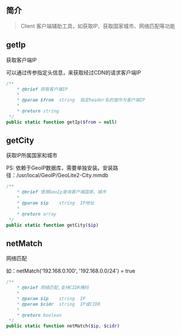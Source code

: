 ## 简介
> Client 客户端辅助工具，如获取IP、获取国家城市、网络匹配等功能

## getIp
获取客户端IP

可以通过传参指定头信息，来获取经过CDN的请求客户端IP
```php
/**
    * @brief 获取客户端IP
    *
    * @param $from  string  指定header名的值作为客户端IP
    *
    * @return string
 */
public static function getIp($from = null)
```

## getCity
获取IP所属国家和城市

PS: 依赖于GeoIP数据库，需要单独安装。安装路径：/usr/local/GeoIP/GeoLite2-City.mmdb
```php
/**
    * @brief 使用GeoIp查询客户端国家、城市
    *
    * @param $ip    string  IP地址
    *
    * @return array
 */
public static function getCity($ip)
```

## netMatch
网络匹配

如：netMatch('192.168.0.100', '192.168.0.0/24') = true
```php
/**
    * @brief 网络匹配,支持CIDR掩码
    *
    * @param $ip    string  IP
    * @param $cidr  string  IP或CIDR
    *
    * @return boolean
 */
public static function netMatch($ip, $cidr)
```

